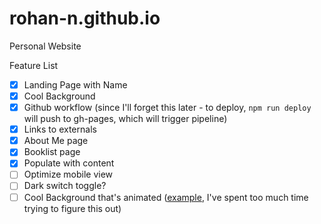 # rohan-n.github.io
Personal Website

Feature List
- [X] Landing Page with Name
- [X] Cool Background
- [X] Github workflow (since I'll forget this later - to deploy, `npm run deploy` will push to gh-pages, which will trigger pipeline)
- [X] Links to externals
- [X] About Me page
- [X] Booklist page
- [X] Populate with content
- [ ] Optimize mobile view
- [ ] Dark switch toggle?
- [ ] Cool Background that's animated ([example](https://codepen.io/matteobruni/pen/bGrXJew), I've spent too much time trying to figure this out)